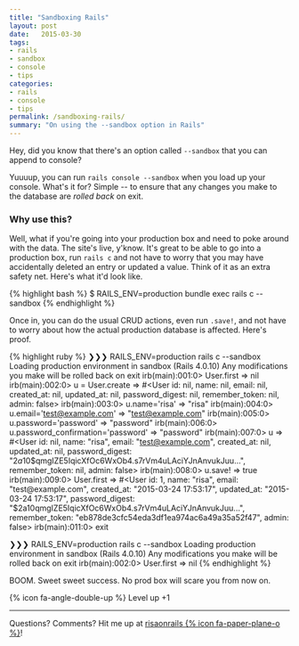 ```yaml
---
title: "Sandboxing Rails"
layout: post
date:   2015-03-30
tags:
- rails
- sandbox
- console
- tips
categories: 
- rails
- console
- tips
permalink: /sandboxing-rails/
summary: "On using the --sandbox option in Rails"
---
```


Hey, did you know that there's an option called `--sandbox` that you can append to console? 

Yuuuup, you can run `rails console --sandbox` when you load up your console. What's it for? Simple -- to ensure that any changes you make to the database are _rolled back_ on exit.

### Why use this?

Well, what if you're going into your production box and need to poke around with the data. The site's live, y'know. It's great to be able to go into a production box, run `rails c` and not have to worry that you may have accidentally deleted an entry or updated a value. Think of it as an extra safety net. Here's what it'd look like.

{% highlight bash %}
$ RAILS_ENV=production bundle exec rails c --sandbox
{% endhighlight %}

Once in, you can do the usual CRUD actions, even run `.save!`, and not have to worry about how the actual production database is affected. Here's proof.

{% highlight ruby %}
❯❯❯ RAILS_ENV=production rails c --sandbox
Loading production environment in sandbox (Rails 4.0.10)
Any modifications you make will be rolled back on exit
irb(main):001:0> User.first
=> nil
irb(main):002:0> u = User.create
=> #<User id: nil, name: nil, email: nil, created_at: nil, updated_at: nil, password_digest: nil, remember_token: nil, admin: false>
irb(main):003:0> u.name='risa'
=> "risa"
irb(main):004:0> u.email='test@example.com'
=> "test@example.com"
irb(main):005:0> u.password='password'
=> "password"
irb(main):006:0> u.password_confirmation='password'
=> "password"
irb(main):007:0> u
=> #<User id: nil, name: "risa", email: "test@example.com", created_at: nil, updated_at: nil, password_digest:    "$2a$10$qmgIZE5IqicXfOc6WxOb4.s7rVm4uLAciYJnAnvukJuu...", remember_token: nil, admin: false>
irb(main):008:0> u.save!
=> true
irb(main):009:0> User.first
=> #<User id: 1, name: "risa", email: "test@example.com", created_at: "2015-03-24 17:53:17", updated_at: "2015-03-24 17:53:17",     password_digest: "$2a$10$qmgIZE5IqicXfOc6WxOb4.s7rVm4uLAciYJnAnvukJuu...", remember_token:    "eb878de3cfc54eda3df1ea974ac6a49a35a52f47", admin: false>
irb(main):011:0> exit

❯❯❯ RAILS_ENV=production rails c --sandbox
Loading production environment in sandbox (Rails 4.0.10)
Any modifications you make will be rolled back on exit
irb(main):002:0> User.first
=> nil
{% endhighlight %}

BOOM. Sweet sweet success. No prod box will scare you from now on.

{% icon fa-angle-double-up %} Level up +1

***

Questions? Comments? Hit me up at [risaonrails {% icon fa-paper-plane-o %}][email]!

[email]: mailto:risaonrails@gmail.com